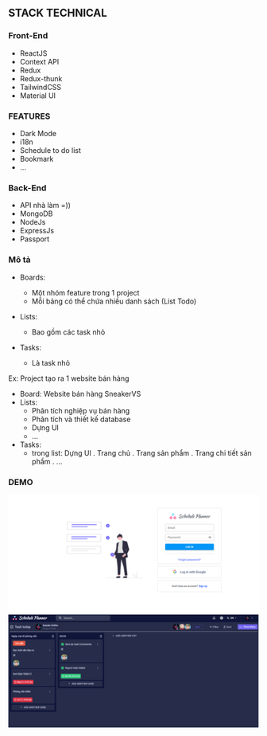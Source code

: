 ## STACK TECHNICAL

### Front-End

+ ReactJS
+ Context API
+ Redux
+ Redux-thunk
+ TailwindCSS
+ Material UI

### FEATURES

+ Dark Mode
+ i18n
+ Schedule to do list
+ Bookmark
+ ...

### Back-End
+ API nhà làm =))
+ MongoDB
+ NodeJs
+ ExpressJs
+ Passport

### Mô tả

- Boards:
  + Một nhóm feature trong 1 project
  + Mỗi bảng có thể chứa nhiều danh sách (List Todo)

- Lists:
  + Bao gồm các task nhỏ

- Tasks:
  + Là task nhỏ

Ex: Project tạo ra 1 website bán hàng
- Board: Website bán hàng SneakerVS
- Lists:
  + Phân tích nghiệp vụ bán hàng
  + Phân tích và thiết kế database
  + Dựng UI
  + ...
- Tasks:
  + trong list: Dựng UI
    . Trang chủ
    . Trang sản phẩm
    . Trang chi tiết sản phẩm
    . ...

### DEMO
![alt](/docs/demo.png)
![alt](/docs/dashboard-dark.png)

